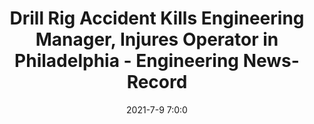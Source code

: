 ---
"title": "Drill Rig Accident Kills Engineering Manager, Injures Operator in Philadelphia - Engineering News-Record"
"date": "2021-7-9 7:0:0"
"feed_name": "GOOGLENEWS"
"feed_website": "https://news.google.com/search?q=drilling%2Bincident&hl=en-US&gl=US&ceid=US:en"
"feed_rss": "https://news.google.com/rss/search?q=drilling%2Bincident&hl=en-US&gl=US&ceid=US:en"
"link": "https://www.enr.com/articles/52068-drill-rig-accident-kills-engineering-manager-injures-operator-in-philadelphia"
"file": "_posts/1-1-2021-fd40c5720771226c5faf47a253c4d680c70c0455.md"
"accident": "0"
"drilling": "0"
---